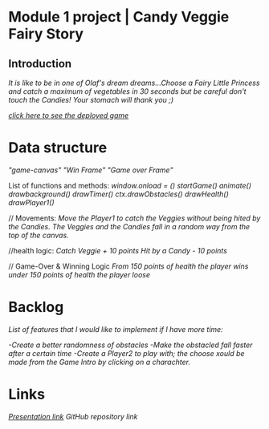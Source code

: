![]()

# Module 1 project | Candy Veggie Fairy Story

## Introduction

_It is like to be in one of Olaf's dream dreams...Choose a Fairy Little Princess and catch a maximum of vegetables in 30 seconds but be careful don't touch the Candies!_
_Your stomach will thank you ;)_

_[click here to see the deployed game](https://stephahos.github.io/Candy-project/)_

# Data structure 
_"game-canvas"_
_"Win Frame"_
_"Game over Frame"_

List of functions and methods:
_window.onload = ()_
_startGame()_
_animate()_
_drawbackground()_
_drawTimer()_
_ctx.drawObstacles()_
_drawHealth()_
_drawPlayer1()_

// Movements:
_Move the Player1 to catch the Veggies without being hited by the Candies._
_The Veggies and the Candies fall in a random way from the top of the canvas._

//health logic:
_Catch Veggie + 10 points_
_Hit by a Candy - 10 points_

// Game-Over & Winning Logic
_From 150 points of health the player wins_
_under 150 points of health the player loose_

# Backlog

_List of features that I would like to implement if I have more time:_

_-Create a better randomness of obstacles_
_-Make the obstacled fall faster after a certain time_
_-Create a Player2 to play with; the choose xould be made from the Game Intro by clicking on a charachter._

# Links

_[Presentation link](https://docs.google.com/presentation/d/1VVk3b8bZB8VDnaPiZsDmacGyf2m2mf2wjLoCU6BhJy0/edit#slide=id.gcb9a0b074_2_0)_
_GitHub repository link_